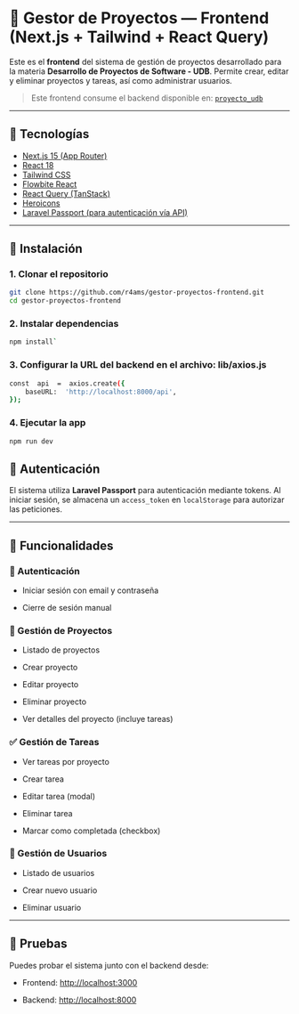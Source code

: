 # 🧠 Gestor de Proyectos — Frontend (Next.js + Tailwind + React Query)

Este es el **frontend** del sistema de gestión de proyectos desarrollado para la materia **Desarrollo de Proyectos de Software - UDB**. Permite crear, editar y eliminar proyectos y tareas, así como administrar usuarios.

> Este frontend consume el backend disponible en: [`proyecto_udb`](https://github.com/r4ams/proyecto_udb)

---

## 🚀 Tecnologías

- [Next.js 15 (App Router)](https://nextjs.org)
- [React 18](https://reactjs.org)
- [Tailwind CSS](https://tailwindcss.com)
- [Flowbite React](https://flowbite-react.com)
- [React Query (TanStack)](https://tanstack.com/query/v5)
- [Heroicons](https://heroicons.com)
- [Laravel Passport (para autenticación vía API)](https://laravel.com/docs/passport)

---

## 🔧 Instalación

### 1. Clonar el repositorio
```bash
git clone https://github.com/r4ams/gestor-proyectos-frontend.git
cd gestor-proyectos-frontend
```

### 2. Instalar dependencias

```bash
npm install`
```

### 3. Configurar la URL del backend en el archivo: lib/axios.js

```bash
const  api  =  axios.create({
	baseURL:  'http://localhost:8000/api',
});
```
### 4. Ejecutar la app
```bash
npm run dev
```

## 🔐 Autenticación

El sistema utiliza **Laravel Passport** para autenticación mediante tokens. Al iniciar sesión, se almacena un `access_token` en `localStorage` para autorizar las peticiones.

---
## 🧰 Funcionalidades

### 👥 Autenticación

-   Iniciar sesión con email y contraseña
    
-   Cierre de sesión manual
    

### 📂 Gestión de Proyectos

-   Listado de proyectos
    
-   Crear proyecto
    
-   Editar proyecto
    
-   Eliminar proyecto
    
-   Ver detalles del proyecto (incluye tareas)
    

### ✅ Gestión de Tareas

-   Ver tareas por proyecto
    
-   Crear tarea
    
-   Editar tarea (modal)
    
-   Eliminar tarea
    
-   Marcar como completada (checkbox)
    

### 👤 Gestión de Usuarios

-   Listado de usuarios
    
-   Crear nuevo usuario
    
-   Eliminar usuario

---

## 🧪 Pruebas

Puedes probar el sistema junto con el backend desde:

-   Frontend: [http://localhost:3000](http://localhost:3000)
    
-   Backend: [http://localhost:8000](http://localhost:8000)